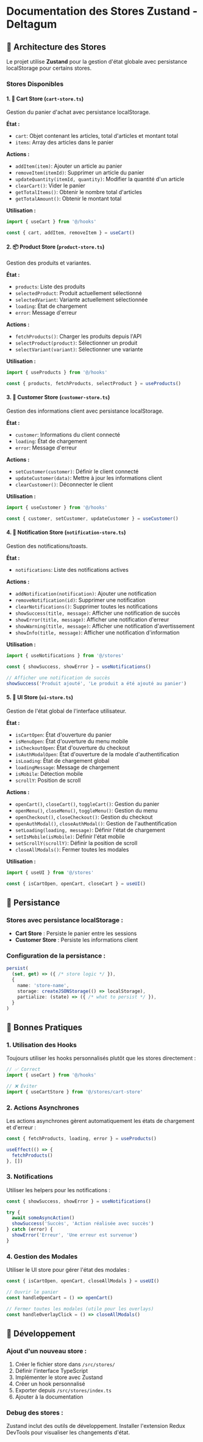 # Documentation des Stores Zustand - Deltagum

## 🏪 Architecture des Stores

Le projet utilise **Zustand** pour la gestion d'état globale avec persistance localStorage pour certains stores.

### Stores Disponibles

#### 1. 🛒 Cart Store (`cart-store.ts`)
Gestion du panier d'achat avec persistance localStorage.

**État :**
- `cart`: Objet contenant les articles, total d'articles et montant total
- `items`: Array des articles dans le panier

**Actions :**
- `addItem(item)`: Ajouter un article au panier
- `removeItem(itemId)`: Supprimer un article du panier
- `updateQuantity(itemId, quantity)`: Modifier la quantité d'un article
- `clearCart()`: Vider le panier
- `getTotalItems()`: Obtenir le nombre total d'articles
- `getTotalAmount()`: Obtenir le montant total

**Utilisation :**
```typescript
import { useCart } from '@/hooks'

const { cart, addItem, removeItem } = useCart()
```

#### 2. 📦 Product Store (`product-store.ts`)
Gestion des produits et variantes.

**État :**
- `products`: Liste des produits
- `selectedProduct`: Produit actuellement sélectionné
- `selectedVariant`: Variante actuellement sélectionnée
- `loading`: État de chargement
- `error`: Message d'erreur

**Actions :**
- `fetchProducts()`: Charger les produits depuis l'API
- `selectProduct(product)`: Sélectionner un produit
- `selectVariant(variant)`: Sélectionner une variante

**Utilisation :**
```typescript
import { useProducts } from '@/hooks'

const { products, fetchProducts, selectProduct } = useProducts()
```

#### 3. 👤 Customer Store (`customer-store.ts`)
Gestion des informations client avec persistance localStorage.

**État :**
- `customer`: Informations du client connecté
- `loading`: État de chargement
- `error`: Message d'erreur

**Actions :**
- `setCustomer(customer)`: Définir le client connecté
- `updateCustomer(data)`: Mettre à jour les informations client
- `clearCustomer()`: Déconnecter le client

**Utilisation :**
```typescript
import { useCustomer } from '@/hooks'

const { customer, setCustomer, updateCustomer } = useCustomer()
```

#### 4. 🔔 Notification Store (`notification-store.ts`)
Gestion des notifications/toasts.

**État :**
- `notifications`: Liste des notifications actives

**Actions :**
- `addNotification(notification)`: Ajouter une notification
- `removeNotification(id)`: Supprimer une notification
- `clearNotifications()`: Supprimer toutes les notifications
- `showSuccess(title, message)`: Afficher une notification de succès
- `showError(title, message)`: Afficher une notification d'erreur
- `showWarning(title, message)`: Afficher une notification d'avertissement
- `showInfo(title, message)`: Afficher une notification d'information

**Utilisation :**
```typescript
import { useNotifications } from '@/stores'

const { showSuccess, showError } = useNotifications()

// Afficher une notification de succès
showSuccess('Produit ajouté', 'Le produit a été ajouté au panier')
```

#### 5. 🎨 UI Store (`ui-store.ts`)
Gestion de l'état global de l'interface utilisateur.

**État :**
- `isCartOpen`: État d'ouverture du panier
- `isMenuOpen`: État d'ouverture du menu mobile
- `isCheckoutOpen`: État d'ouverture du checkout
- `isAuthModalOpen`: État d'ouverture de la modale d'authentification
- `isLoading`: État de chargement global
- `loadingMessage`: Message de chargement
- `isMobile`: Détection mobile
- `scrollY`: Position de scroll

**Actions :**
- `openCart()`, `closeCart()`, `toggleCart()`: Gestion du panier
- `openMenu()`, `closeMenu()`, `toggleMenu()`: Gestion du menu
- `openCheckout()`, `closeCheckout()`: Gestion du checkout
- `openAuthModal()`, `closeAuthModal()`: Gestion de l'authentification
- `setLoading(loading, message)`: Définir l'état de chargement
- `setIsMobile(isMobile)`: Définir l'état mobile
- `setScrollY(scrollY)`: Définir la position de scroll
- `closeAllModals()`: Fermer toutes les modales

**Utilisation :**
```typescript
import { useUI } from '@/stores'

const { isCartOpen, openCart, closeCart } = useUI()
```

## 🔄 Persistance

### Stores avec persistance localStorage :
- **Cart Store** : Persiste le panier entre les sessions
- **Customer Store** : Persiste les informations client

### Configuration de la persistance :
```typescript
persist(
  (set, get) => ({ /* store logic */ }),
  {
    name: 'store-name',
    storage: createJSONStorage(() => localStorage),
    partialize: (state) => ({ /* what to persist */ }),
  }
)
```

## 🎯 Bonnes Pratiques

### 1. Utilisation des Hooks
Toujours utiliser les hooks personnalisés plutôt que les stores directement :
```typescript
// ✅ Correct
import { useCart } from '@/hooks'

// ❌ Éviter
import { useCartStore } from '@/stores/cart-store'
```

### 2. Actions Asynchrones
Les actions asynchrones gèrent automatiquement les états de chargement et d'erreur :
```typescript
const { fetchProducts, loading, error } = useProducts()

useEffect(() => {
  fetchProducts()
}, [])
```

### 3. Notifications
Utiliser les helpers pour les notifications :
```typescript
const { showSuccess, showError } = useNotifications()

try {
  await someAsyncAction()
  showSuccess('Succès', 'Action réalisée avec succès')
} catch (error) {
  showError('Erreur', 'Une erreur est survenue')
}
```

### 4. Gestion des Modales
Utiliser le UI store pour gérer l'état des modales :
```typescript
const { isCartOpen, openCart, closeAllModals } = useUI()

// Ouvrir le panier
const handleOpenCart = () => openCart()

// Fermer toutes les modales (utile pour les overlays)
const handleOverlayClick = () => closeAllModals()
```

## 🔧 Développement

### Ajout d'un nouveau store :
1. Créer le fichier store dans `/src/stores/`
2. Définir l'interface TypeScript
3. Implémenter le store avec Zustand
4. Créer un hook personnalisé
5. Exporter depuis `/src/stores/index.ts`
6. Ajouter à la documentation

### Debug des stores :
Zustand inclut des outils de développement. Installer l'extension Redux DevTools pour visualiser les changements d'état.
